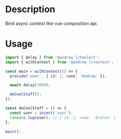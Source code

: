 # Description

Bind async context like vue composition api.

# Usage

```js
import { delay } from '@andrew_l/toolkit';
import { withContext } from '@andrew_l/context';

const main = withContext(() => {
  provide('user', { id: 1, name: 'Andrew' });

  await delay(1000);

  doCoolStaff();
});

const doCoolStaff = () => {
  const user = inject('user');
  console.log(user); // { id: 1, name: 'Andrew' }
};

main();
```
